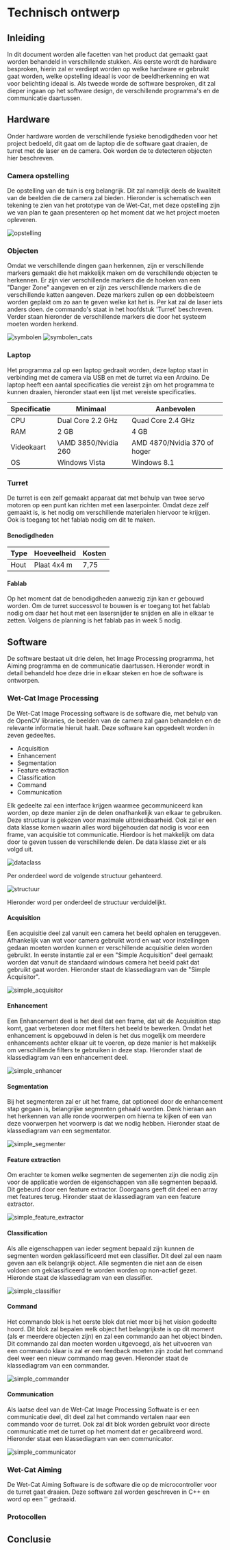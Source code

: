 # Technisch ontwerp

## Inleiding

In dit document worden alle facetten van het product dat gemaakt gaat worden behandeld in verschillende stukken. Als eerste wordt de hardware besproken, hierin zal er verdiept worden op welke hardware er gebruikt gaat worden, welke opstelling ideaal is voor de beeldherkenning en wat voor belichting ideaal is. Als tweede worde de software besproken, dit zal dieper ingaan op het software design, de verschillende programma's en de communicatie daartussen.

## Hardware

Onder hardware worden de verschillende fysieke benodigdheden voor het project bedoeld, dit gaat om de laptop die de software gaat draaien, de turret met de laser en de camera. Ook worden de te detecteren objecten hier beschreven.

### Camera opstelling

De opstelling van de tuin is erg belangrijk. Dit zal namelijk deels de kwaliteit van de beelden die de camera zal bieden. Hieronder is schematisch een tekening te zien van het prototype van de Wet-Cat, met deze opstelling zijn we van plan te gaan presenteren op het moment dat we het project moeten opleveren.

![opstelling](/Docs/images/opstelling.png)

### Objecten

Omdat we verschillende dingen gaan herkennen, zijn er verschillende markers gemaakt die het makkelijk maken om de verschillende objecten te herkennen. Er zijn vier verschillende markers die de hoeken van een "Danger Zone" aangeven en er zijn zes verschillende markers die de verschillende katten aangeven. Deze markers zullen op een dobbelsteem worden geplakt om zo aan te geven welke kat het is. Per kat zal de laser iets anders doen. de commando's staat in het hoofdstuk 'Turret' beschreven. Verder staan hieronder de verschillende markers die door het systeem moeten worden herkend.

![symbolen](/Docs/images/symbolen.png)
![symbolen_cats](/Docs/images/symbolen_cats.png)

### Laptop

Het programma zal op een laptop gedraait worden, deze laptop staat in verbinding met de camera via USB en met de turret via een Arduino. De laptop heeft een aantal specificaties die vereist zijn om het programma te kunnen draaien, hieronder staat een lijst met vereiste specificaties.

| Specificatie | Minimaal             | Aanbevolen                   |
|--------------|----------------------|------------------------------|
| CPU          | Dual Core 2.2 GHz    | Quad Core 2.4 GHz            |
| RAM          | 2 GB                 | 4 GB                         |
| Videokaart   | \AMD 3850/Nvidia 260 | AMD 4870/Nvidia 370 of hoger |
| OS           | Windows Vista        | Windows 8.1                  |

### Turret

De turret is een zelf gemaakt apparaat dat met behulp van twee servo motoren op een punt kan richten met een laserpointer. Omdat deze zelf gemaakt is, is het nodig om verschillende materialen hiervoor te krijgen. Ook is toegang tot het fablab nodig om dit te maken.

#### Benodigdheden

| Type | Hoeveelheid | Kosten |
|---|---|---|
| Hout | Plaat 4x4 m | 7,75 |

#### Fablab

Op het moment dat de benodigdheden aanwezig zijn kan er gebouwd worden. Om de turret successvol te bouwen is er toegang tot het fablab nodig om daar het hout met een lasersnijder te snijden en alle in elkaar te zetten. Volgens de planning is het fablab pas in week 5 nodig.

## Software

De software bestaat uit drie delen, het Image Processing programma, het Aiming programma en de communicatie daartussen. Hieronder wordt in detail behandeld hoe deze drie in elkaar steken en hoe de software is ontworpen.

### Wet-Cat Image Processing

De Wet-Cat Image Processing software is de software die, met behulp van de OpenCV libraries, de beelden van de camera zal gaan behandelen en de relevante informatie hieruit haalt. Deze software kan opgedeelt worden in zeven gedeeltes.

* Acquisition
* Enhancement
* Segmentation
* Feature extraction
* Classification
* Command
* Communication

Elk gedeelte zal een interface krijgen waarmee gecommuniceerd kan worden, op deze manier zijn de delen onafhankelijk van elkaar te gebruiken. Deze structuur is gekozen voor maximale uitbreidbaarheid.
Ook zal er een data klasse komen waarin alles word bijgehouden dat nodig is voor een frame, van acquisitie tot communicatie. Hierdoor is het makkelijk om data door te geven tussen de verschillende delen.
De data klasse ziet er als volgd uit.

![dataclass](/Docs/images/dataclass.png)

Per onderdeel word de volgende structuur gehanteerd.

![structuur](/Docs/images/structuur.png)

Hieronder word per onderdeel de structuur verduidelijkt.

#### Acquisition

Een acquisitie deel zal vanuit een camera het beeld ophalen en teruggeven. Afhankelijk van wat voor camera gebruikt word en wat voor instellingen gedaan moeten worden kunnen er verschillende acquisitie delen worden gebruikt. In eerste instantie zal er een "Simple Acquisition" deel gemaakt worden dat vanuit de standaard windows camera het beeld pakt dat gebruikt gaat worden. Hieronder staat de klassediagram van de "Simple Acquisitor".

![simple_acquisitor](/Docs/images/simple_acquirer.png)

#### Enhancement

Een Enhancement deel is het deel dat een frame, dat uit de Acquisition stap komt, gaat verbeteren door met filters het beeld te bewerken. Omdat het enhancement is opgebouwd in delen is het dus mogelijk om meerdere enhancements achter elkaar uit te voeren, op deze manier is het makkelijk om verschillende filters te gebruiken in deze stap.
Hieronder staat de klassediagram van een enhancement deel.

![simple_enhancer](/Docs/images/simple_enhancer.png)

#### Segmentation

Bij het segmenteren zal er uit het frame, dat optioneel door de enhancement stap gegaan is, belangrijke segmenten gehaald worden. Denk hieraan aan het herkennen van alle ronde voorwerpen om hierna te kijken of een van deze voorwerpen het voorwerp is dat we nodig hebben.
Hieronder staat de klassediagram van een segmentator.

![simple_segmenter](/Docs/images/simple_segmenter.png)

#### Feature extraction

Om erachter te komen welke segmenten de segementen zijn die nodig zijn voor de applicatie worden de eigenschappen van alle segmenten bepaald. Dit gebeurd door een feature extractor. Doorgaans geeft dit deel een array met features terug.
Hironder staat de klassediagram van een feature extractor.

![simple_feature_extractor](/Docs/images/simple_feature_extractor.png)

#### Classification

Als alle eigenschappen van ieder segment bepaald zijn kunnen de segmenten worden geklassificeerd met een classifier. Dit deel zal een naam geven aan elk belangrijk object. Alle segmenten die niet aan de eisen voldoen om geklassificeerd te worden worden op non-actief gezet.
Hieronde staat de klassediagram van een classifier.

![simple_classifier](/Docs/images/simple_classifier.png)

#### Command

Het commando blok is het eerste blok dat niet meer bij het vision gedeelte hoord. Dit blok zal bepalen welk object het belangrijkste is op dit moment (als er meerdere objecten zijn) en zal een commando aan het object binden. Dit commando zal dan moeten worden uitgevoegd, als het uitvoeren van een commando klaar is zal er een feedback moeten zijn zodat het command deel weer een nieuw commando mag geven.
Hieronder staat de klassediagram van een commander.

![simple_commander](/Docs/images/simple_commander.png)

#### Communication

Als laatse deel van de Wet-Cat Image Processing Softwate is er een communicatie deel, dit deel zal het commando vertalen naar een commando voor de turret. Ook zal dit blok worden gebruikt voor directe communicatie met de turret op het moment dat er gecalibreerd word.
Hieronder staat een klassediagram van een communicator.

![simple_communicator](/Docs/images/simple_communicator.png)

### Wet-Cat Aiming

De Wet-Cat Aiming Software is de software die op de microcontroller voor de turret gaat draaien. Deze software zal worden geschreven in C++ en word op een '' gedraaid. 

### Protocollen

## Conclusie

